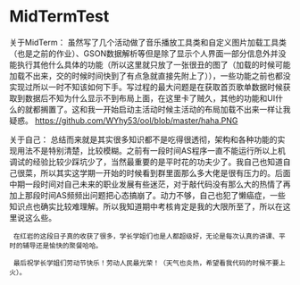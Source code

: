# MidTermTest
关于MidTerm：
      虽然写了几个活动做了音乐播放工具类和自定义图片加载工具类（也是之前的作业）、GSON数据解析等但是除了显示个人界面一部分信息外并没能执行其他什么具体的功能（所以这里就只放了一张很丑的图了（加载的时候可能加载不出来，交的时候时间快到了有点急就直接先附上了）），一些功能之前也都没实现过所以一时不知该如何下手。写过程的最大问题是在获取首页歌单数据时候获取到数据后不知为什么显示不到布局上面，在这里卡了贼久，其他的功能和UI什么的就都搁置了。这和我一开始启动主活动时候主活动的布局加载不出来一样让我疑惑。
      https://github.com/WYhy53/ool/blob/master/haha.PNG

关于自己：
     总结而来就是其实很多知识都不是吃得很透彻，架构和各种功能的实现用法不是特别清楚，比较模糊。之前有一段时间AS程序一直不能运行所以上机调试的经验比较少踩坑少了，当然最重要的是平时花的功夫少了。我自己也知道自己很菜，所以其实这学期一开始的时候看到群里面那么多大佬是很有压力的。后面中期一段时间对自己未来的职业发展有些迷茫，对于敲代码没有那么大的热情了再加上那段时间AS频频出问题把心态搞崩了。动力不够，自己也犯了懒癌症，一些知识点也确实比较难理解。所以我知道期中考核肯定是我的大限所至了，所以在这里说这么些。
     
     在红岩的这段日子真的收获了很多，学长学姐们也是人都超级好，无论是每次认真的讲课、平时的辅导还是愉快的聚餐哈哈。
     
     最后祝学长学姐们劳动节快乐！劳动人民最光荣！（天气也炎热，希望看我代码的时候不要上火）。
